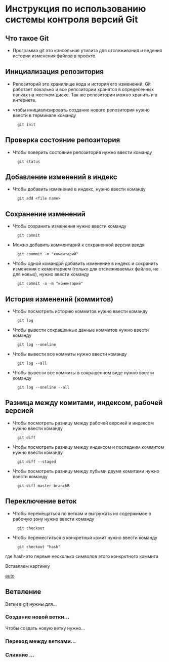 # **Инструкция по использованию системы контроля версий Git**

## Что такое Git

* Программа git это консольная утилита для отслеживания и ведения истории изменения файлов в проекте. 

## Инициализация репозитория

* Репозиторий это хранилище кода и история его изменений. Git работает локально и все репозитории хранятся в определенных папках на жестком диске. Так же репозитории можно хранить и в интернете. 

* чтобы инициализировать создание нового репозитория нужно ввести в терминале команду 

        git init

## Проверка состояние репозитория 
* Чтобы поверить состояние репозитория нужно ввести команду 

        git status

## Добавление изменений в индекс
* Чтобы добавить изменение в индекс, нужно ввести команду 

        git add <file name>

## Сохранение изменений

* Чтобы сохранить изменения нужно ввести команду 

        git commit

* Можно добавить комментарий к сохраненной версии введя 

        git coommit -m "коментарий"

* Чтобы одной командой добавить изменение в индекс и сохранить изменения с коментарием (только для отслеживаемых файлов, не для новых), нужно ввести команду 

        git commit -a -m "коментарий"

## История изменений (коммитов) 

* Чтобы посмотреть историю коммитов нужно ввести команду

        git log

* Чтобы вывести сокращенные данные коммитов нужно ввести команду

        git log --oneline

* Чтобы вывести все коммиты нужно ввести команду 

        git log --all

* Чтобы вывести все коммиты в сокращенном виде нужно ввести команду

        git log --oneline --all

## Разница между комитами, индексом, рабочей версией

* Чтобы посмотреть разницу между рабочей версией и индексом нужно ввести команду

        git diff

* Чтобы посмотреть разницу между индексом и последним коммитом нужно ввести команду 

        git diff --staged

* Чтобы посмотреть разницу между лубыми двумя комитами нужно ввести команду 

        git diff master branchB

## Переключение веток

* Чтобы перемещаться по веткам и выгружать их содержимое в рабочую зону нужно ввести команду 

        git checkout

* Чтобы переместиться в конкретный комит нужно ввести команду

        git checkout "hash"

где hash-это первые несколько символов этого конкрктного коммита

Вставляем картинку

[auto](auto.jpg) 

## Ветвление

Ветки в git нужны для...

### Создание новой ветки...

Чтобы создать новую ветку нужно...

### Переход между ветками...

### Слияние ...












